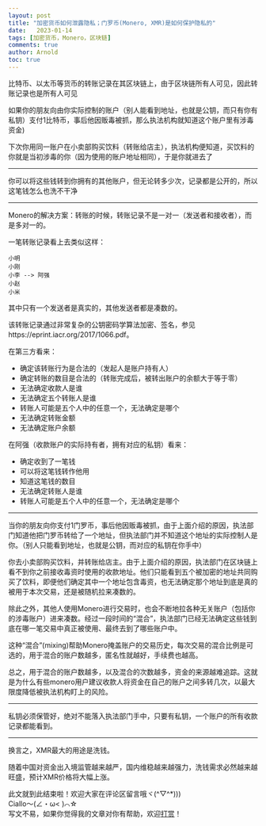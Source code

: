 ```yaml
---
layout: post
title: "加密货币如何泄露隐私；门罗币(Monero, XMR)是如何保护隐私的"
date:   2023-01-14
tags: [加密货币，Monero，区块链]
comments: true
author: Arnold
toc: true
---
```


比特币、以太币等货币的转账记录在其区块链上，由于区块链所有人可见，因此转账记录也是所有人可见

如果你的朋友向由你实际控制的账户（别人能看到地址，也就是公钥，而只有你有私钥）支付1比特币，事后他因贩毒被抓，那么执法机构就知道这个账户里有涉毒资金)

下次你用同一账户在小卖部购买饮料（转账给店主），执法机构便知道，买饮料的你就是当初涉毒的你（因为使用的账户地址相同），于是你就进去了
***
你可以将这些钱转到你拥有的其他账户，但无论转多少次，记录都是公开的，所以这笔钱怎么也洗不干净
***
Monero的解决方案：转账的时候，转账记录不是一对一（发送者和接收者），而是多对一的。

一笔转账记录看上去类似这样：
```
小明    
小刚    
小李 --> 阿强
小赵    
小米    
```
其中只有一个发送者是真实的，其他发送者都是凑数的。

该转账记录通过非常复杂的公钥密码学算法加密、签名，参见https://eprint.iacr.org/2017/1066.pdf。

在第三方看来：
* 确定该转账行为是合法的（发起人是账户持有人）
* 确定转账的数目是合法的（转账完成后，被转出账户的余额大于等于零）
* 无法确定收款人是谁
* 无法确定五个转账人是谁
* 转账人可能是五个人中的任意一个，无法确定是哪个
* 无法确定转账金额
* 无法确定账户余额

在阿强（收款账户的实际持有者，拥有对应的私钥）看来：
* 确定收到了一笔钱
* 可以将这笔钱转作他用
* 知道这笔钱的数目
* 无法确定转账人是谁
* 转账人可能是五个人中的任意一个，无法确定是哪个
***
当你的朋友向你支付1门罗币，事后他因贩毒被抓，由于上面介绍的原因，执法部门知道他把门罗币转给了一个地址，但执法部门并不知道这个地址的实际控制人是你。（别人只能看到地址，也就是公钥，而对应的私钥在你手中）

你去小卖部购买饮料，并转账给店主。由于上面介绍的原因，执法部门在区块链上看不到你之前接收毒资时使用的收款地址。他们只能看到五个被加密的地址共同购买了饮料，即便他们确定其中一个地址包含毒资，也无法确定那个地址到底是真的被用于本次交易，还是被随机拉来凑数的。

除此之外，其他人使用Monero进行交易时，也会不断地拉各种无关账户（包括你的涉毒账户）进来凑数。经过一段时间的“混合”，执法部门已经无法确定这些钱到底在哪一笔交易中真正被使用、最终去到了哪些账户中。

这种“混合”(mixing)帮助Monero掩盖账户的交易历史，每次交易的混合比例是可选的，用于混合的账户数越多，匿名性就越好，手续费也越高。

总之，用于混合的账户数越多，以及混合的次数越多，资金的来源越难追踪。这就是为什么有些monero用户建议收款人将资金在自己的账户之间多转几次，以最大限度降低被执法机构盯上的风险。
***
私钥必须保管好，绝对不能落入执法部门手中，只要有私钥，一个账户的所有收款记录都能看到。
***
换言之，XMR最大的用途是洗钱。

随着中国对资金出入境监管越来越严，国内维稳越来越强力，洗钱需求必然越来越旺盛，预计XMR价格将大幅上涨。

此文就到此结束啦！欢迎大家在评论区留言哦ヾ(^▽^*)))  
Ciallo～(∠・ω< )⌒☆​  
写文不易，如果你觉得我的文章对你有帮助，欢迎[打赏](https://dotponder.github.io/likes/)！
